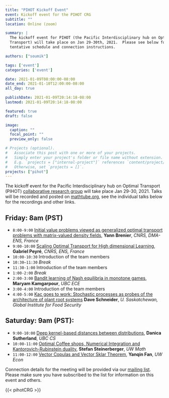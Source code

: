 ```yaml
---
title: "PIHOT Kickoff Event" 
event: Kickoff event for the PIHOT CRG
subtitle: ""
location: Online (zoom)

summary: |
  The kickoff event for PIHOT (the Pacific Interdisciplinary hub on Optimal
  Transport) will take place on Jan 29-30th, 2021.  Please see below for a
  tentative schedule and connection instructions.

authors: ["soumik"]

tags: ['event']
categories: ['event']

date: 2021-01-09T08:00:00-08:00
date_end: 2021-01-10T12:00:00-08:00
all_day: true

publishDate: 2021-01-09T20:14:18-08:00
lastmod: 2021-01-09T20:14:18-08:00

featured: true
draft: false

image:
  caption: ""
  focal_point: ""
  preview_only: false

# Projects (optional).
#   Associate this post with one or more of your projects.
#   Simply enter your project's folder or file name without extension.
#   E.g. `projects = ["internal-project"]` references `content/project/deep-learning/index.md`.
#   Otherwise, set `projects = []`.
projects: ["pihot"]
---
```

The kickoff event for the Pacific Interdisciplinary hub on Optimal Transport
(PIHOT) [collaborative research
group](https://www.pims.math.ca/collaborative-research-groups/pihot) will take
place Jan 29-30, 2021.  Talks will be recorded and
posted on
[mathtube.org](https://mathtube.org/conference/PIHOT%20kick-off%20event), see
the individual talks below for the recordings and other links.


## Friday: 8am (PST)
  * `8:00-9:00` [Initial value problems viewed as generalized optimal transport problems with matrix-valued density fields](/event/kickoff_brenier/), __Yann Brenier__, _CNRS, DMA-ENS, France_
  * `9:00-10:00` [Scaling Optimal Transport for High dimensional Learning](/event/kickoff_peyre/), __Gabriel Peyré__, _CNRS, ENS, France_
  * `10:00-10:30` Introduction of the team members
  * `10:30–11:30` _Break_
  * `11:30-1:00` Introduction of the team members
  * `1:00-2:00` _Break_
  * `2:00-3:00` [Bandit learning of Nash equilibria in monotone games](/event/kickoff_kamgarpour/), __Maryam Kamgarpour__, _UBC ECE_
  * `3:00-4:00` Introduction of the team members
  * `4:00-5:00` [Kac goes to work: Stochastic processes as probes of the architecture of plant root systems](/event/kickoff_schneider/) __Dave Schneider__, _U. Saskatchewan, Global Institute for Food Security_

## Saturday: 9am (PST):
  * `9:00-10:00` [Deep kernel-based distances between distributions](/event/kickoff_sutherland/), __Danica Sutherland__, _UBC CS_
  * `10:00-11:00` [Optimal Coffee shops, Numerical Integration and Kantorovich-Rubinstein duality](/event/kickoff_steinerberger), __Stefan Steinerberger__, _UW Math_
  * `11:00-12:00` [Vector Copulas and Vector Sklar Theorem](/event/kickoff_fan/), __Yanqin Fan__, _UW Econ_

Connection details for the meeting will be provided via our [mailing
list](/#mailinglist). Please make sure you have subscribed to the list for
information on this event and others.


{{< pihotCRG >}}
